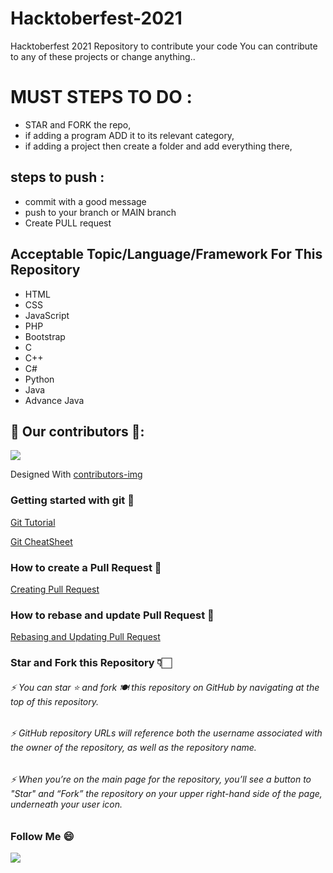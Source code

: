 # Hacktoberfest-2021
Hacktoberfest 2021 Repository to contribute your code
You can contribute to any of these projects or change anything..

# MUST STEPS TO DO :
- STAR and FORK the repo,
- if adding a program ADD it to its relevant category,
- if adding a project then create a folder and add everything there,

## steps to push :
- commit with a good message
- push to your branch or MAIN branch
- Create PULL request

## Acceptable Topic/Language/Framework For This Repository
- HTML
- CSS
- JavaScript 
- PHP
- Bootstrap
- C
- C++
- C#
- Python
- Java
- Advance Java

## 🤩 Our contributors 🤩:
<a href="https://github.com/moviesmania30/Hacktoberfest-2021/graphs/contributors">
  <img src="https://contributors-img.web.app/image?repo=moviesmania30/Hacktoberfest-2021"/>
</a>

Designed With [contributors-img](https://contributors-img.web.app)



### Getting started with git 🚀
[Git Tutorial](https://www.digitalocean.com/community/tutorials/how-to-contribute-to-open-source-getting-started-with-git)

[Git CheatSheet](https://www.digitalocean.com/community/cheatsheets/how-to-use-git-a-reference-guide)

### How to create a Pull Request 🌸
[Creating Pull Request](https://www.digitalocean.com/community/tutorials/how-to-create-a-pull-request-on-github)

### How to rebase and update Pull Request 🌟
[Rebasing and Updating Pull Request](https://www.digitalocean.com/community/tutorials/how-to-rebase-and-update-a-pull-request)

### Star and Fork this Repository 👇🏻
###### ⚡  You can star ⭐ and fork 🍽️ this repository on GitHub by navigating at the top of this repository.
###### ⚡  GitHub repository URLs will reference both the username associated with the owner of the repository, as well as the repository name.
###### ⚡  When you’re on the main page for the repository, you’ll see a button to "Star" and “Fork” the repository on your upper right-hand side of the page, underneath your user icon.


### Follow Me 😄 
<a href="https://github.com/moviesmania30" aria-label="Follow @moviesmania30 on GitHub"><img  src="https://img.shields.io/badge/Follow👉-@moviesmania30-green?style=for-the-badge"  />
</a>
<br>
